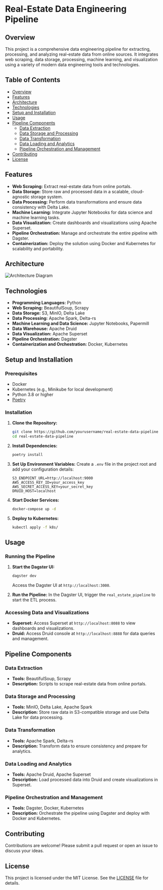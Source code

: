 # Real-Estate Data Engineering Pipeline

## Overview
This project is a comprehensive data engineering pipeline for extracting, processing, and analyzing real-estate data from online sources. It integrates web scraping, data storage, processing, machine learning, and visualization using a variety of modern data engineering tools and technologies.

## Table of Contents
- [Overview](#overview)
- [Features](#features)
- [Architecture](#architecture)
- [Technologies](#technologies)
- [Setup and Installation](#setup-and-installation)
- [Usage](#usage)
- [Pipeline Components](#pipeline-components)
  - [Data Extraction](#data-extraction)
  - [Data Storage and Processing](#data-storage-and-processing)
  - [Data Transformation](#data-transformation)
  - [Data Loading and Analytics](#data-loading-and-analytics)
  - [Pipeline Orchestration and Management](#pipeline-orchestration-and-management)
- [Contributing](#contributing)
- [License](#license)

## Features
- **Web Scraping:** Extract real-estate data from online portals.
- **Data Storage:** Store raw and processed data in a scalable, cloud-agnostic storage system.
- **Data Processing:** Perform data transformations and ensure data consistency with Delta Lake.
- **Machine Learning:** Integrate Jupyter Notebooks for data science and machine learning tasks.
- **Data Visualization:** Create dashboards and visualizations using Apache Superset.
- **Pipeline Orchestration:** Manage and orchestrate the entire pipeline with Dagster.
- **Containerization:** Deploy the solution using Docker and Kubernetes for scalability and portability.

## Architecture
![Architecture Diagram](![dataimg](https://github.com/aryadot/data/assets/63002908/f6e4f13a-579a-44e8-9ee6-b3bbef48f998)
)

## Technologies
- **Programming Languages:** Python
- **Web Scraping:** BeautifulSoup, Scrapy
- **Data Storage:** S3, MinIO, Delta Lake
- **Data Processing:** Apache Spark, Delta-rs
- **Machine Learning and Data Science:** Jupyter Notebooks, Papermill
- **Data Warehouse:** Apache Druid
- **Data Visualization:** Apache Superset
- **Pipeline Orchestration:** Dagster
- **Containerization and Orchestration:** Docker, Kubernetes

## Setup and Installation

### Prerequisites
- Docker
- Kubernetes (e.g., Minikube for local development)
- Python 3.8 or higher
- [Poetry](https://python-poetry.org/)

### Installation

1. **Clone the Repository:**
    ```sh
    git clone https://github.com/yourusername/real-estate-data-pipeline.git
    cd real-estate-data-pipeline
    ```

2. **Install Dependencies:**
    ```sh
    poetry install
    ```

3. **Set Up Environment Variables:**
    Create a `.env` file in the project root and add your configuration details:
    ```env
    S3_ENDPOINT_URL=http://localhost:9000
    AWS_ACCESS_KEY_ID=your_access_key
    AWS_SECRET_ACCESS_KEY=your_secret_key
    DRUID_HOST=localhost
    ```

4. **Start Docker Services:**
    ```sh
    docker-compose up -d
    ```

5. **Deploy to Kubernetes:**
    ```sh
    kubectl apply -f k8s/
    ```

## Usage

### Running the Pipeline
1. **Start the Dagster UI:**
    ```sh
    dagster dev
    ```
    Access the Dagster UI at `http://localhost:3000`.

2. **Run the Pipeline:**
    In the Dagster UI, trigger the `real_estate_pipeline` to start the ETL process.

### Accessing Data and Visualizations
- **Superset:** Access Superset at `http://localhost:8088` to view dashboards and visualizations.
- **Druid:** Access Druid console at `http://localhost:8888` for data queries and management.

## Pipeline Components

### Data Extraction
- **Tools:** BeautifulSoup, Scrapy
- **Description:** Scripts to scrape real-estate data from online portals.

### Data Storage and Processing
- **Tools:** MinIO, Delta Lake, Apache Spark
- **Description:** Store raw data in S3-compatible storage and use Delta Lake for data processing.

### Data Transformation
- **Tools:** Apache Spark, Delta-rs
- **Description:** Transform data to ensure consistency and prepare for analytics.

### Data Loading and Analytics
- **Tools:** Apache Druid, Apache Superset
- **Description:** Load processed data into Druid and create visualizations in Superset.

### Pipeline Orchestration and Management
- **Tools:** Dagster, Docker, Kubernetes
- **Description:** Orchestrate the pipeline using Dagster and deploy with Docker and Kubernetes.

## Contributing
Contributions are welcome! Please submit a pull request or open an issue to discuss your ideas.

## License
This project is licensed under the MIT License. See the [LICENSE](LICENSE) file for details.

